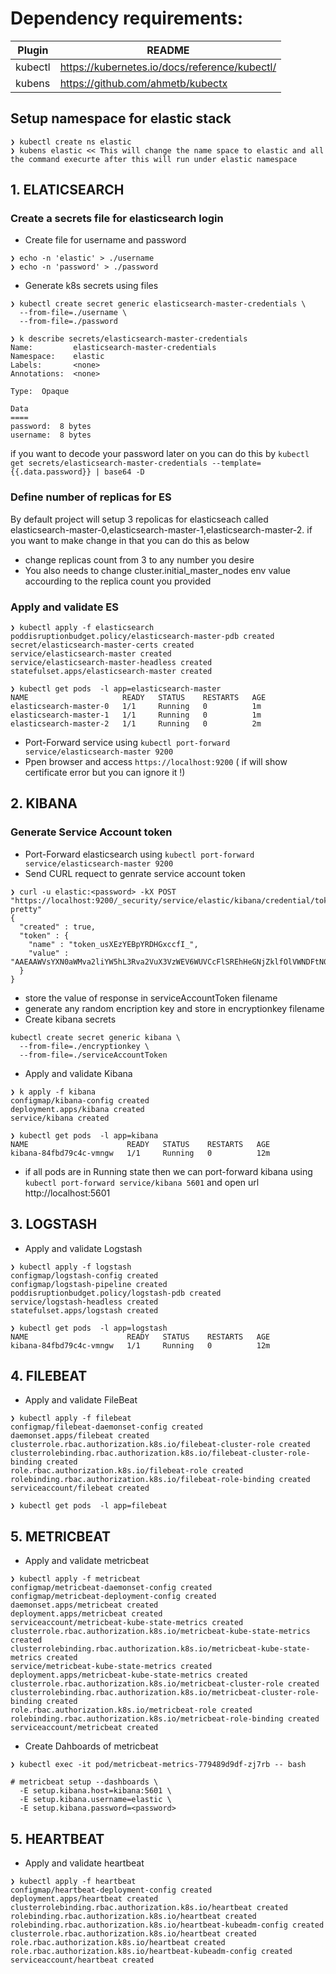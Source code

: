# Dependency requirements:
| Plugin | README |
| ------ | ------ |
| kubectl | https://kubernetes.io/docs/reference/kubectl/ |
| kubens | https://github.com/ahmetb/kubectx | 

## Setup namespace for elastic stack
``` 
❯ kubectl create ns elastic
❯ kubens elastic << This will change the name space to elastic and all the command execurte after this will run under elastic namespace
```

## 1. ELATICSEARCH

### Create a secrets file for elasticsearch login
- Create file for username and password
```
❯ echo -n 'elastic' > ./username
❯ echo -n 'password' > ./password
```
- Generate k8s secrets using files
```
❯ kubectl create secret generic elasticsearch-master-credentials \
  --from-file=./username \
  --from-file=./password
```
```
❯ k describe secrets/elasticsearch-master-credentials
Name:         elasticsearch-master-credentials
Namespace:    elastic
Labels:       <none>
Annotations:  <none>

Type:  Opaque

Data
====
password:  8 bytes
username:  8 bytes

```

if you want to decode your password later on you can do this by `kubectl get secrets/elasticsearch-master-credentials --template={{.data.password}} | base64 -D` 

### Define number of replicas for ES
By default project will setup 3 repolicas for elasticseach called elasticsearch-master-0,elasticsearch-master-1,elasticsearch-master-2. if you want to make change in that you can do this as below 

- change replicas count from 3 to any number you desire
- You also needs to change cluster.initial_master_nodes env value accourding to the replica count you provided

### Apply and validate ES
```
❯ kubectl apply -f elasticsearch
poddisruptionbudget.policy/elasticsearch-master-pdb created
secret/elasticsearch-master-certs created
service/elasticsearch-master created
service/elasticsearch-master-headless created
statefulset.apps/elasticsearch-master created
```

```
❯ kubectl get pods  -l app=elasticsearch-master
NAME                     READY   STATUS    RESTARTS   AGE
elasticsearch-master-0   1/1     Running   0          1m
elasticsearch-master-1   1/1     Running   0          1m
elasticsearch-master-2   1/1     Running   0          2m

```
- Port-Forward service using `kubectl port-forward service/elasticsearch-master 9200`
- Ppen browser and access `https://localhost:9200` ( if will show certificate error but you can ignore it !)


## 2. KIBANA
### Generate Service Account token
- Port-Forward elasticsearch using `kubectl port-forward service/elasticsearch-master 9200`
- Send CURL requect to genrate service account token
```
❯ curl -u elastic:<password> -kX POST "https://localhost:9200/_security/service/elastic/kibana/credential/token?pretty"
{
  "created" : true,
  "token" : {
    "name" : "token_usXEzYEBpYRDHGxccfI_",
    "value" : "AAEAAWVsYXN0aWMva2liYW5hL3Rva2VuX3VzWEV6WUVCcFlSREhHeGNjZklfOlVWNDFtN0RuU2lLT25SMTVIRzRKNkE"
  }
}
```
- store the value of response in serviceAccountToken filename
- generate any random encription key and store in encryptionkey filename
- Create kibana secrets
```
kubectl create secret generic kibana \
  --from-file=./encryptionkey \
  --from-file=./serviceAccountToken
```
- Apply and validate Kibana
```
❯ k apply -f kibana
configmap/kibana-config created
deployment.apps/kibana created
service/kibana created
```

```
❯ kubectl get pods  -l app=kibana
NAME                      READY   STATUS    RESTARTS   AGE
kibana-84fbd79c4c-vmngw   1/1     Running   0          12m
```
- if all pods are in Running state then we can port-forward kibana using `kubectl port-forward service/kibana 5601` and open url http://localhost:5601

## 3. LOGSTASH
- Apply and validate Logstash
```
❯ kubectl apply -f logstash
configmap/logstash-config created
configmap/logstash-pipeline created
poddisruptionbudget.policy/logstash-pdb created
service/logstash-headless created
statefulset.apps/logstash created
```

```
❯ kubectl get pods  -l app=logstash
NAME                      READY   STATUS    RESTARTS   AGE
kibana-84fbd79c4c-vmngw   1/1     Running   0          12m
```
## 4. FILEBEAT
- Apply and validate FileBeat
```
❯ kubectl apply -f filebeat
configmap/filebeat-daemonset-config created
daemonset.apps/filebeat created
clusterrole.rbac.authorization.k8s.io/filebeat-cluster-role created
clusterrolebinding.rbac.authorization.k8s.io/filebeat-cluster-role-binding created
role.rbac.authorization.k8s.io/filebeat-role created
rolebinding.rbac.authorization.k8s.io/filebeat-role-binding created
serviceaccount/filebeat created
```

```
❯ kubectl get pods  -l app=filebeat
```
## 5. METRICBEAT
- Apply and validate metricbeat
```
❯ kubectl apply -f metricbeat
configmap/metricbeat-daemonset-config created
configmap/metricbeat-deployment-config created
daemonset.apps/metricbeat created
deployment.apps/metricbeat created
serviceaccount/metricbeat-kube-state-metrics created
clusterrole.rbac.authorization.k8s.io/metricbeat-kube-state-metrics created
clusterrolebinding.rbac.authorization.k8s.io/metricbeat-kube-state-metrics created
service/metricbeat-kube-state-metrics created
deployment.apps/metricbeat-kube-state-metrics created
clusterrole.rbac.authorization.k8s.io/metricbeat-cluster-role created
clusterrolebinding.rbac.authorization.k8s.io/metricbeat-cluster-role-binding created
role.rbac.authorization.k8s.io/metricbeat-role created
rolebinding.rbac.authorization.k8s.io/metricbeat-role-binding created
serviceaccount/metricbeat created
```
- Create Dahboards of metricbeat
```
❯ kubectl exec -it pod/metricbeat-metrics-779489d9df-zj7rb -- bash

# metricbeat setup --dashboards \
  -E setup.kibana.host=kibana:5601 \
  -E setup.kibana.username=elastic \
  -E setup.kibana.password=<password>
```
## 5. HEARTBEAT
- Apply and validate heartbeat
```
❯ kubectl apply -f heartbeat
configmap/heartbeat-deployment-config created
deployment.apps/heartbeat created
clusterrolebinding.rbac.authorization.k8s.io/heartbeat created
rolebinding.rbac.authorization.k8s.io/heartbeat created
rolebinding.rbac.authorization.k8s.io/heartbeat-kubeadm-config created
clusterrole.rbac.authorization.k8s.io/heartbeat created
role.rbac.authorization.k8s.io/heartbeat created
role.rbac.authorization.k8s.io/heartbeat-kubeadm-config created
serviceaccount/heartbeat created
```

